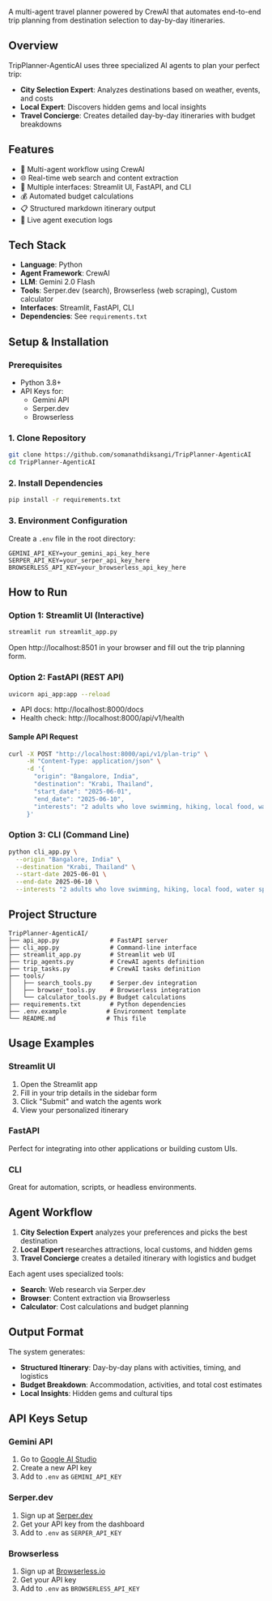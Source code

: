 

A multi-agent travel planner powered by CrewAI that automates end-to-end trip planning from destination selection to day-by-day itineraries.

## Overview

TripPlanner-AgenticAI uses three specialized AI agents to plan your perfect trip:
- **City Selection Expert**: Analyzes destinations based on weather, events, and costs
- **Local Expert**: Discovers hidden gems and local insights
- **Travel Concierge**: Creates detailed day-by-day itineraries with budget breakdowns

## Features

- 🤖 Multi-agent workflow using CrewAI
- 🌐 Real-time web search and content extraction
- 📱 Multiple interfaces: Streamlit UI, FastAPI, and CLI
- 💰 Automated budget calculations
- 📋 Structured markdown itinerary output
- 🔄 Live agent execution logs

## Tech Stack

- **Language**: Python
- **Agent Framework**: CrewAI
- **LLM**: Gemini 2.0 Flash
- **Tools**: Serper.dev (search), Browserless (web scraping), Custom calculator
- **Interfaces**: Streamlit, FastAPI, CLI
- **Dependencies**: See `requirements.txt`

## Setup & Installation

### Prerequisites
- Python 3.8+
- API Keys for:
  - Gemini API
  - Serper.dev
  - Browserless

### 1. Clone Repository
```bash
git clone https://github.com/somanathdiksangi/TripPlanner-AgenticAI
cd TripPlanner-AgenticAI
```

### 2. Install Dependencies
```bash
pip install -r requirements.txt
```

### 3. Environment Configuration
Create a `.env` file in the root directory:
```env
GEMINI_API_KEY=your_gemini_api_key_here
SERPER_API_KEY=your_serper_api_key_here
BROWSERLESS_API_KEY=your_browserless_api_key_here
```

## How to Run

### Option 1: Streamlit UI (Interactive)
```bash
streamlit run streamlit_app.py
```
Open http://localhost:8501 in your browser and fill out the trip planning form.

### Option 2: FastAPI (REST API)
```bash
uvicorn api_app:app --reload
```
- API docs: http://localhost:8000/docs
- Health check: http://localhost:8000/api/v1/health

#### Sample API Request
```bash
curl -X POST "http://localhost:8000/api/v1/plan-trip" \
     -H "Content-Type: application/json" \
     -d '{
       "origin": "Bangalore, India",
       "destination": "Krabi, Thailand", 
       "start_date": "2025-06-01",
       "end_date": "2025-06-10",
       "interests": "2 adults who love swimming, hiking, local food, water sports"
     }'
```

### Option 3: CLI (Command Line)
```bash
python cli_app.py \
  --origin "Bangalore, India" \
  --destination "Krabi, Thailand" \
  --start-date 2025-06-01 \
  --end-date 2025-06-10 \
  --interests "2 adults who love swimming, hiking, local food, water sports"
```

## Project Structure
```
TripPlanner-AgenticAI/
├── api_app.py              # FastAPI server
├── cli_app.py              # Command-line interface
├── streamlit_app.py        # Streamlit web UI
├── trip_agents.py          # CrewAI agents definition
├── trip_tasks.py           # CrewAI tasks definition
├── tools/
│   ├── search_tools.py     # Serper.dev integration
│   ├── browser_tools.py    # Browserless integration
│   └── calculator_tools.py # Budget calculations
├── requirements.txt        # Python dependencies
├── .env.example           # Environment template
└── README.md              # This file
```

## Usage Examples

### Streamlit UI
1. Open the Streamlit app
2. Fill in your trip details in the sidebar form
3. Click "Submit" and watch the agents work
4. View your personalized itinerary

### FastAPI
Perfect for integrating into other applications or building custom UIs.

### CLI
Great for automation, scripts, or headless environments.

## Agent Workflow

1. **City Selection Expert** analyzes your preferences and picks the best destination
2. **Local Expert** researches attractions, local customs, and hidden gems
3. **Travel Concierge** creates a detailed itinerary with logistics and budget

Each agent uses specialized tools:
- **Search**: Web research via Serper.dev
- **Browser**: Content extraction via Browserless
- **Calculator**: Cost calculations and budget planning

## Output Format

The system generates:
- **Structured Itinerary**: Day-by-day plans with activities, timing, and logistics
- **Budget Breakdown**: Accommodation, activities, and total cost estimates
- **Local Insights**: Hidden gems and cultural tips

## API Keys Setup

### Gemini API
1. Go to [Google AI Studio](https://makersuite.google.com/app/apikey)
2. Create a new API key
3. Add to `.env` as `GEMINI_API_KEY`

### Serper.dev
1. Sign up at [Serper.dev](https://serper.dev)
2. Get your API key from the dashboard
3. Add to `.env` as `SERPER_API_KEY`

### Browserless
1. Sign up at [Browserless.io](https://browserless.io)
2. Get your API key
3. Add to `.env` as `BROWSERLESS_API_KEY`

